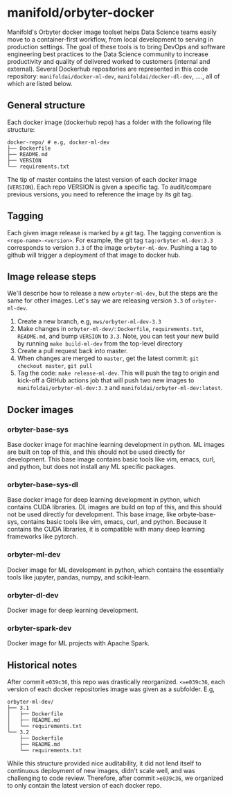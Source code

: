 # manifold/orbyter-docker 

Manifold's Orbyter docker image toolset helps Data Science teams easily move to a
container-first workflow, from local development to serving in production settings. The
goal of these tools is to bring DevOps and software engineering best practices to the Data Science community to
increase productivity and quality of delivered worked to customers (internal and
external). Several Dockerhub repositories are represented in this code repository:
`manifoldai/docker-ml-dev`, `manifoldai/docker-dl-dev`, ...., all of which are listed
below.

## General structure

Each docker image (dockerhub repo) has a folder with the following file structure:
```
docker-repo/ # e.g, docker-ml-dev
├── Dockerfile
├── README.md
├── VERSION
└── requirements.txt
```

The tip of master contains the latest version of each docker image (`VERSION`). Each
repo VERSION is given a specific tag. To audit/compare previous versions, you need to
reference the image by its git tag.

## Tagging

Each given image release is marked by a git tag. The tagging convention is
`<repo-name>-<version>`. For example, the git tag `tag:orbyter-ml-dev:3.3` corresponds to
version `3.3` of the image `orbyter-ml-dev`. Pushing a tag to github will trigger a deployment of
that image to docker hub.

## Image release steps

We'll describe how to release a new `orbyter-ml-dev`, but the steps are the same for other images.
Let's say we are releasing version `3.3` of `orbyter-ml-dev`.

1. Create a new branch, e.g, `mws/orbyter-ml-dev-3.3`
2. Make changes in `orbyter-ml-dev/`: `Dockerfile`, `requirements.txt`, `README.md`, and bump `VERSION` to
   `3.3`. Note, you can test your new build by running `make build-ml-dev` from the top-level directory
3. Create a pull request back into master.
4. When changes are merged to `master`, get the latest commit: `git checkout master`,
   `git pull`
5. Tag the code: `make release-ml-dev`. This will push the tag to origin and
   kick-off a GitHub actions job that will push two new images to
   `manifoldai/orbyter-ml-dev:3.3` and `manifoldai/orbyter-ml-dev:latest`.

## Docker images

### orbyter-base-sys

Base docker image for machine learning development in python. ML images are built on top
of this, and this should not be used directly for development. This base image contains
basic tools like vim, emacs, curl, and python, but does not install any ML specific
packages.


### orbyter-base-sys-dl

Base docker image for deep learning development in python, which contains CUDA
libraries. DL images are build on top of this, and this should not be used directly for
development. This base image, like orbyte-base-sys, contains basic tools like vim,
emacs, curl, and python. Because it contains the CUDA libraries, it is compatible with
many deep learning frameworks like pytorch.


### orbyter-ml-dev

Docker image for ML development in python, which contains the essentially tools like
jupyter, pandas, numpy, and scikit-learn.

### orbyter-dl-dev

Docker image for deep learning development.

### orbyter-spark-dev

Docker image for ML projects with Apache Spark.


## Historical notes

After commit `e039c36`, this repo was drastically reorganized. `<=e039c36`, each version
of each docker repositories image was given as a subfolder. E.g, 

```
orbyter-ml-dev/
├── 3.1
│   ├── Dockerfile
│   ├── README.md
│   └── requirements.txt
└── 3.2
    ├── Dockerfile
    ├── README.md
    └── requirements.txt

```

While this structure provided nice auditability, it did not lend itself to continuous
deployment of new images, didn't scale well, and was challenging to code review.
Therefore, after commit `>e039c36`, we organized to only contain the latest version of
each docker repo.

